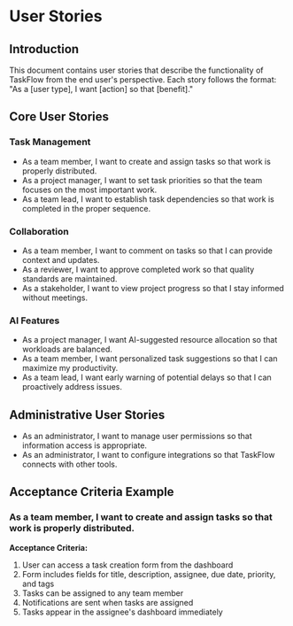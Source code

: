 # User Stories

## Introduction
This document contains user stories that describe the functionality of TaskFlow from the end user's perspective. Each story follows the format: "As a [user type], I want [action] so that [benefit]."

## Core User Stories

### Task Management
- As a team member, I want to create and assign tasks so that work is properly distributed.
- As a project manager, I want to set task priorities so that the team focuses on the most important work.
- As a team lead, I want to establish task dependencies so that work is completed in the proper sequence.

### Collaboration
- As a team member, I want to comment on tasks so that I can provide context and updates.
- As a reviewer, I want to approve completed work so that quality standards are maintained.
- As a stakeholder, I want to view project progress so that I stay informed without meetings.

### AI Features
- As a project manager, I want AI-suggested resource allocation so that workloads are balanced.
- As a team member, I want personalized task suggestions so that I can maximize my productivity.
- As a team lead, I want early warning of potential delays so that I can proactively address issues.

## Administrative User Stories
- As an administrator, I want to manage user permissions so that information access is appropriate.
- As an administrator, I want to configure integrations so that TaskFlow connects with other tools.

## Acceptance Criteria Example
### As a team member, I want to create and assign tasks so that work is properly distributed.
**Acceptance Criteria:**
1. User can access a task creation form from the dashboard
2. Form includes fields for title, description, assignee, due date, priority, and tags
3. Tasks can be assigned to any team member
4. Notifications are sent when tasks are assigned
5. Tasks appear in the assignee's dashboard immediately